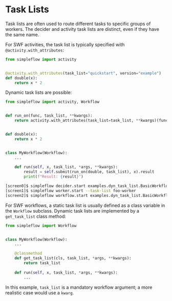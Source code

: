 # Task Lists

Task lists are often used to route different tasks to specific groups 
of workers.
The decider and activity task lists are distinct, even if they have the same name.

For SWF activities, the task list is typically specified with `@activity.with_attributes`:

```python
from simpleflow import activity


@activity.with_attributes(task_list="quickstart", version="example")
def double(x):
    return x * 2
```

Dynamic task lists are possible:


```python
from simpleflow import activity, Workflow


def run_on(func, task_list, **kwargs):
    return activity.with_attributes(task_list=task_list, **kwargs)(func)


def double(x):
    return x * 2


class MyWorkflow(Workflow):
    ...
    
    def run(self, x, task_list, *args, **kwargs):
        result = self.submit(run_on(double, task_list), x).result
        print(f"Result: {result}")
```

```bash
[screen0]$ simpleflow decider.start examples.dyn_task_list.BasicWorkflow --task-list foo-decider
[screen1]$ simpleflow worker.start --task-list foo-worker
[screen2]$ simpleflow workflow.start examples.dyn_task_list.BasicWorkflow --task-list foo-decider --input '{"args": [3, "foo-worker"]}'
```

For SWF workflows, a static task list is usually defined as a class variable 
in the `Workflow` subclass. Dynamic task lists are implemented by a 
`get_task_list` class method:

```python
from simpleflow import Workflow


class MyWorkflow(Workflow):
    ...

    @classmethod
    def get_task_list(cls, task_list, *args, **kwargs):
        return task_list
    
    def run(self, x, task_list, *args, **kwargs):
        ...
```

In this example, `task_list` is a mandatory workflow argument; a more realistic 
case would use a `kwarg`.
